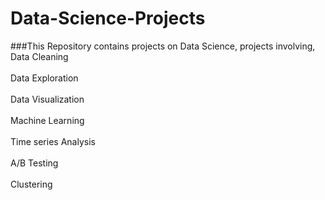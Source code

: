 # Data-Science-Projects
###This Repository contains projects on Data Science, projects involving, 
 <br>Data Cleaning</br>
 <br>Data Exploration</br>
 <br>Data Visualization</br>
 <br>Machine Learning</br>
 <br>Time series Analysis</br>
 <br>A/B Testing</br>
 <br>Clustering</br>
